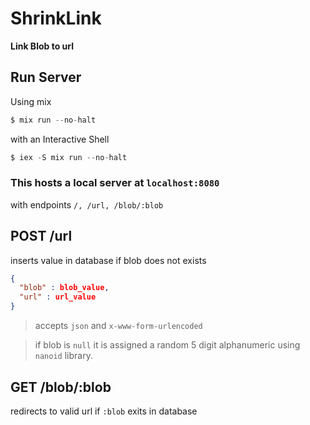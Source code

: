 # ShrinkLink

**Link Blob to url**

## Run Server
Using mix
```elixir
$ mix run --no-halt
```
with an Interactive Shell
```elixir
$ iex -S mix run --no-halt
```
### This hosts a local server at `localhost:8080`

with endpoints `/, /url, /blob/:blob`

## POST /url
inserts value in database if blob does not exists
```json
{
  "blob" : blob_value,
  "url" : url_value 
}
```
> accepts `json` and `x-www-form-urlencoded`

> if blob is `null` it is assigned a random 5 digit alphanumeric using `nanoid` library.

## GET /blob/:blob
redirects to valid url if `:blob` exits in database
